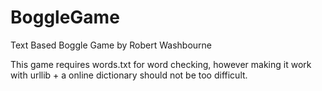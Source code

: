 # BoggleGame
Text Based Boggle Game by Robert Washbourne

This game requires words.txt for word checking, however making it work with urllib + a online dictionary should not be too difficult.
